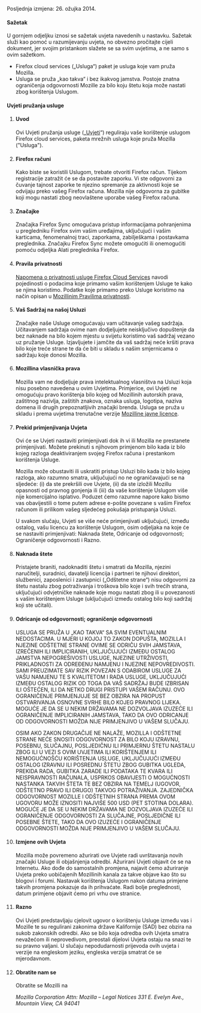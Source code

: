 Posljednja izmjena: 26. ožujka 2014.

#### Sažetak

U gornjem odjeljku iznosi se sažetak uvjeta navedenih u nastavku. Sažetak služi kao pomoć u razumijevanju uvjeta, no obvezno pročitajte cijeli dokument, jer svojim pristankom slažete se sa svim uvjetima, a ne samo s ovim sažetkom.

- Firefox cloud services („Usluga“) paket je usluga koje vam pruža Mozilla. 
- Usluga se pruža „kao takva“ i bez ikakvog jamstva. Postoje znatna ograničenja odgovornosti Mozille za bilo koju štetu koja može nastati zbog korištenja Uslugom.

#### Uvjeti pružanja usluge

1. #### Uvod

    Ovi Uvjeti pružanja usluge („<u>Uvjeti</u>“) reguliraju vaše korištenje uslugom Firefox cloud services, paketa mrežnih usluga koje pruža Mozilla ("Usluga").

2. #### Firefox računi

    Kako biste se koristili Uslugom, trebate otvoriti Firefox račun.  Tijekom registracije zatražit će se da postavite zaporku. Vi ste odgovorni za čuvanje tajnost zaporke te njezino spremanje za aktivnosti koje se odvijaju preko vašeg Firefox računa. Mozilla nije odgovorna za gubitke koji mogu nastati zbog neovlaštene uporabe vašeg Firefox računa.

3. #### Značajke

    Značajka Firefox Sync omogućava pristup informacijama pohranjenima u pregledniku Firefox svim vašim uređajima, uključujući i vašim karticama, fenomenalnoj traci, zaporkama, zabilješkama i postavkama preglednika. Značajku Firefox Sync možete omogućiti ili onemogućiti pomoću odjeljka Alati preglednika Firefox.

4. #### Pravila privatnosti

    <a href="https://accounts-latest.dev.lcip.org/legal/privacy">Napomena o privatnosti usluge Firefox Cloud Services</a> navodi pojedinosti o podacima koje primamo vašim korištenjem Usluge te kako se njima koristimo. Podatke koje primamo preko Usluge koristimo na način opisan u <a href="http://www.mozilla.org/privacy/" target="_blank">Mozillinim Pravilima privatnosti</a>.

5. #### Vaš Sadržaj na našoj Usluzi

    Značajke naše Usluge omogućavaju vam učitavanje vašeg sadržaja. Učitavanjem sadržaja ovime nam dodjeljujete neisključivo dopuštenje da bez naknade na bilo kojem mjestu u svijetu koristimo vaš sadržaj vezano uz pružanje Usluge. Izjavljujete i jamčite da vaš sadržaj neće kršiti prava bilo koje treće strane te da će biti u skladu s našim smjernicama o sadržaju koje donosi Mozilla.

6. #### Mozillina vlasnička prava

    Mozilla vam ne dodjeljuje prava intelektualnog vlasništva na Usluzi koja nisu posebno navedena u ovim Uvjetima. Primjerice, ovi Uvjeti ne omogućuju pravo korištenja bilo kojeg od Mozillinih autorskih prava, zaštitnog nazivlja, zaštitih znakova, oznaka usluga, logotipa, naziva domena ili drugih prepoznatljivih značajki brenda. Usluga se pruža u skladu i prema uvjetima trenutačne verzije <a href="http://www.mozilla.org/MPL/" target="_blank">Mozilline javne licence</a>.

7. #### Prekid primjenjivanja Uvjeta

    Ovi će se Uvjeti nastaviti primjenjivati dok ih vi ili Mozilla ne prestanete primjenjivati. Možete prekinuti s njihovom primjenom bilo kada iz bilo kojeg razloga deaktiviranjem svojeg Firefox računa i prestankom korištenja Usluge.

    Mozilla može obustaviti ili uskratiti pristup Usluzi bilo kada iz bilo kojeg razloga, ako razumno smatra, uključujući no ne ograničavajući se na sljedeće: (i) da ste prekršili ove Uvjete, (ii) da ste izložili Mozillu opasnosti od pravnog gonjenja ili (iii) da vaše korištenje Uslugom više nije komercijalno isplativo. Poduzet ćemo razumne napore kako bismo vas obavijestili o tome putem adrese e-pošte povezane s vašim Firefox računom ili prilikom vašeg sljedećeg pokušaja pristupanja Usluzi.

    U svakom slučaju, Uvjeti se više neće primjenjivati uključujući, između ostalog, vašu licencu za korištenje Uslugom, osim odjeljaka na koje će se nastaviti primjenjivati: Naknada štete, Odricanje od odgovornosti; Ograničenje odgovornosti i Razno.

8. #### Naknada štete

    Pristajete braniti, nadoknaditi štetu i smatrati da Mozilla, njezini naručitelji, suradnici, davatelji licencija i partneri te njihovi direktori, službenici, zaposlenici i zastupnici („Odštetne strane“) nisu odgovorni za štetu nastalu zbog potraživanja i troškova bilo koje i svih trećih strana, uključujući odvjetničke naknade koje mogu nastati zbog ili u povezanosti s vašim korištenjem Usluge (uključujući između ostalog bilo koji sadržaj koji ste učitali).

9. #### Odricanje od odgovornosti; ograničenje odgovornosti

    USLUGA SE PRUŽA U „KAO TAKVA“ SA SVIM EVENTUALNIM NEDOSTACIMA. U MJERI U KOJOJ TO ZAKON DOPUŠTA, MOZILLA I NJEZINE ODŠTETNE STRANE OVIME SE ODRIČU SVIH JAMSTAVA, IZREČENIH ILI IMPLICIRANIH, UKLJUČUJUĆI IZMEĐU OSTALOG JAMSTVA NEPOGREŠIVOSTI USLUGE, NJEZINE UTRŽIVOSTI, PRIKLADNOSTI ZA ODREĐENU NAMJENU I NJEZINE NEPOVREDIVOSTI. SAMI PREUZIMATE SAV RIZIK POVEZAN S ODABIROM USLUGE ZA VAŠU NAMJENU TE S KVALITETOM I RADA USLUGE, UKLJUČUJUĆI IZMEĐU OSTALOG RIZIK OD TOGA DA VAŠ SADRŽAJ BUDE IZBRISAN ILI OŠTEĆEN, ILI DA NETKO DRUGI PRISTUPI VAŠEM RAČUNU. OVO OGRANIČENJE PRIMJENJUJE SE BEZ OBZIRA NA PROPUST OSTVARIVANJA OSNOVNE SVRHE BILO KOJEG PRAVNOG LIJEKA. MOGUĆE JE DA SE U NEKIM DRŽAVAMA NE DOZVOLJAVA IZUZEĆE ILI OGRANIČENJE IMPLICIRANIH JAMSTAVA, TAKO DA OVO ODRICANJE OD ODGOVORNOSTI MOŽDA NIJE PRIMJENJIVO U VAŠEM SLUČAJU.

    OSIM AKO ZAKON DRUGAČIJE NE NALAŽE, MOZILLA I ODŠTETNE STRANE NEĆE SNOSITI ODGOVORNOST ZA BILO KOJU IZRAVNU, POSEBNU, SLUČAJNU, POSLJEDIČNU ILI PRIMJERNU ŠTETU NASTALU ZBOG ILI U VEZI S OVIM UVJETIMA ILI KORIŠTENJEM ILI NEMOGUĆNOŠĆU KORIŠTENJA USLUGE, UKLJUČUJUĆI IZMEĐU OSTALOG IZRAVNU ILI POSREDNU ŠTETU ZBOG GUBITKA UGLEDA, PREKIDA RADA, GUBITKA ZARADE ILI PODATAKA TE KVARA ILI NEISPRAVNOSTI RAČUNALA, USPRKOS OBAVIJESTI O MOGUĆNOSTI NASTANKA TAKVIH ŠTETA TE BEZ OBZIRA NA TEMELJ (UGOVOR, ODŠTETNO PRAVO ILI DRUGO) TAKVOG POTRAŽIVANJA. ZAJEDNIČKA ODGOVORNOST MOZILLE I ODŠTETNIH STRANA PREMA OVOM UGOVORU MOŽE IZNOSITI NAJVIŠE 500 USD (PET STOTINA DOLARA). MOGUĆE JE DA SE U NEKIM DRŽAVAMA NE DOZVOLJAVA IZUZEĆE ILI OGRANIČENJE ODGOVORNOSTI ZA SLUČAJNE, POSLJEDIČNE ILI POSEBNE ŠTETE, TAKO DA OVO IZUZEĆE I OGRANIČENJE ODGOVORNOSTI MOŽDA NIJE PRIMJENJIVO U VAŠEM SLUČAJU.

10. #### Izmjene ovih Uvjeta

    Mozilla može povremeno ažurirati ove Uvjete radi uvrštavanja novih značajki Usluge ili objašnjenja odredbi. Ažurirani Uvjeti objavit će se na Internetu. Ako dođe do samostalnih promjena, najavit ćemo ažuriranje Uvjeta preko uobičajenih Mozillinih kanala za takve objave kao što su blogovi i forumi. Nastavak korištenja Uslugom nakon datuma primjene takvih promjena pokazuje da ih prihvaćate. Radi bolje preglednosti, datum primjene objavit ćemo pri vrhu ove stranice.

11. #### Razno

    Ovi Uvjeti predstavljaju cjelovit ugovor o korištenju Usluge između vas i Mozille te su regulirani zakonima države Kalifornije (SAD) bez obzira na sukob zakonskih odredbi. Ako se bilo koja odredba ovih Uvjeta smatra nevažećom ili neprovedivom, preostali dijelovi Uvjeta ostaju na snazi te su pravno valjani. U slučaju nepodudarnosti prijevoda ovih uvjeta i verzije na engleskom jeziku, engleska verzija smatrat će se mjerodavnom.

12. #### Obratite nam se

    Obratite se Mozilli na

    <address>
      Mozilla Corporation 
      Attn: Mozilla – Legal Notices 
      331 E. Evelyn Ave., 
      Mountain View, CA 94041 
    </address>
